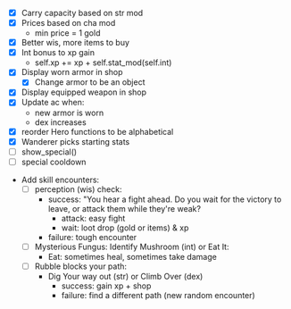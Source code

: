 * [x] Carry capacity based on str mod
* [x] Prices based on cha mod
    * min price = 1 gold
* [x] Better wis, more items to buy
* [x] Int bonus to xp gain
    *  self.xp += xp + self.stat_mod(self.int)
* [x] Display worn armor in shop
    * [x] Change armor to be an object
* [x] Display equipped weapon in shop
* [x] Update ac when:
    * new armor is worn
    * dex increases
* [x] reorder Hero functions to be alphabetical
* [x] Wanderer picks starting stats
* [ ] show_special()
* [ ] special cooldown

* Add skill encounters:
    * [ ] perception (wis) check:
        * success: "You hear a fight ahead. Do you wait for the victory to leave, or attack them while they're weak?
            * attack: easy fight
            * wait: loot drop (gold or items) & xp
        * failure: tough encounter
    * [ ] Mysterious Fungus: Identify Mushroom (int) or Eat It:
        * Eat: sometimes heal, sometimes take damage
    * [ ] Rubble blocks your path:
        * Dig Your way out (str) or Climb Over (dex)
            * success: gain xp + shop
            * failure: find a different path (new random encounter)
